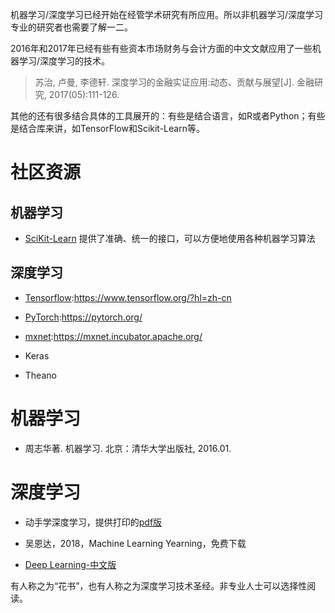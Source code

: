 机器学习/深度学习已经开始在经管学术研究有所应用。所以非机器学习/深度学习专业的研究者也需要了解一二。

2016年和2017年已经有些有些资本市场财务与会计方面的中文文献应用了一些机器学习/深度学习的技术。

> 苏治, 卢曼, 李德轩. 深度学习的金融实证应用:动态、贡献与展望[J]. 金融研究, 2017(05):111-126.

其他的还有很多结合具体的工具展开的：有些是结合语言，如R或者Python；有些是结合库来讲，如TensorFlow和Scikit-Learn等。
# 社区资源

## 机器学习
- [SciKit-Learn](http://scikit-learn.org)
提供了准确、统一的接口，可以方便地使用各种机器学习算法

## 深度学习
- [Tensorflow](https://github.com/tensorflow/tensorflow):https://www.tensorflow.org/?hl=zh-cn

- [PyTorch](https://github.com/pytorch/pytorch):https://pytorch.org/

- [mxnet](https://github.com/apache/incubator-mxnet):https://mxnet.incubator.apache.org/

- Keras

- Theano 

# 机器学习
- 周志华著. 机器学习. 北京：清华大学出版社, 2016.01.

# 深度学习

- 动手学深度学习，提供打印的[pdf版](https://zh.gluon.ai/)

- 吴恩达，2018，Machine Learning Yearning，免费下载

- [Deep Learning-中文版](https://github.com/exacity/deeplearningbook-chinese)

有人称之为“花书”，也有人称之为深度学习技术圣经。非专业人士可以选择性阅读。